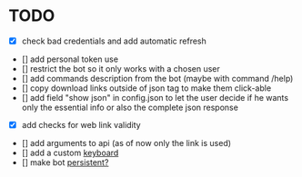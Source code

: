 # TODO

- [x] check bad credentials and add automatic refresh
- [] add personal token use
- [] restrict the bot so it only works with a chosen user
- [] add commands description from the bot (maybe with command /help)
- [] copy download links outside of json tag to make them click-able
- [] add field "show json" in config.json to let the user decide if he wants only the essential info or also the complete json response 
- [x] add checks for web link validity
- [] add arguments to api (as of now only the link is used)
- [] add a custom [keyboard](https://github.com/python-telegram-bot/python-telegram-bot/wiki/Code-snippets#custom-keyboards)
- [] make bot [persistent?](https://github.com/python-telegram-bot/python-telegram-bot/wiki/Making-your-bot-persistent)